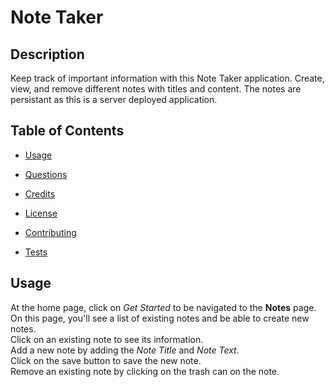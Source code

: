 # Note Taker
## Description
Keep track of important information with this Note Taker application. Create, view, and remove different notes with titles and content. The notes are persistant as this is a server deployed application. 

## Table of Contents
* [Usage](#usage)
* [Questions](#questions)

      
* [Credits](#credits)
        
* [License](#license)
        
* [Contributing](#contributing)
        
* [Tests](#tests)
        
    
  

## Usage
At the home page, click on *Get Started* to be navigated to the **Notes** page. <br> On this page, you'll see a list of existing notes and be able to create new notes. <br> Click on an existing note to see its information. <br> Add a new note by adding the *Note Title* and *Note Text*. <br> Click on the save button to save the new note. <br> Remove an existing note by clicking on the trash can on the note.
